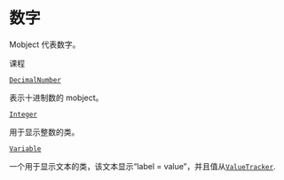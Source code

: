 # 数字

Mobject 代表数字。

课程

[`DecimalNumber`](manim.mobject.text.numbers.DecimalNumber.html#manim.mobject.text.numbers.DecimalNumber "manim.mobject.text.numbers.DecimalNumber")

表示十进制数的 mobject。

[`Integer`](manim.mobject.text.numbers.Integer.html#manim.mobject.text.numbers.Integer "manim.mobject.text.numbers.Integer")

用于显示整数的类。

[`Variable`](manim.mobject.text.numbers.Variable.html#manim.mobject.text.numbers.Variable "manim.mobject.text.numbers.Variable")

一个用于显示文本的类，该文本显示“label = value”，并且值从[`ValueTracker`](manim.mobject.value_tracker.ValueTracker.html#manim.mobject.value_tracker.ValueTracker "manim.mobject.value_tracker.ValueTracker").

